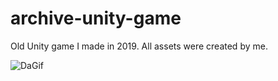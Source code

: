 # archive-unity-game
Old Unity game I made in 2019. All assets were created by me.

![DaGif](https://media.giphy.com/media/v1.Y2lkPTc5MGI3NjExbHI0MmJ4aW1kbWJjdWV4b2s2NXl5MnV6Z2MzbG9idm90Znk0OHBwZSZlcD12MV9pbnRlcm5hbF9naWZfYnlfaWQmY3Q9Zw/6IbQBiEqZ6yRvDNv0X/giphy.gif)

